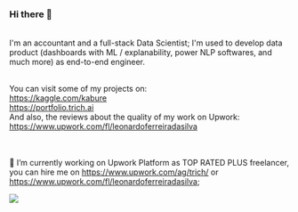 ### Hi there 👋
<br>
I'm an accountant and a full-stack Data Scientist; I'm used to develop data product (dashboards with ML / explanability, power NLP softwares, and much more) as end-to-end engineer.  <br><br>

You can visit some of my projects on:<br>
https://kaggle.com/kabure<br>
https://portfolio.trich.ai<br>
And also, the reviews about the quality of my work on Upwork:<br>
https://www.upwork.com/fl/leonardoferreiradasilva

<br><br>
🔭 I’m currently working on Upwork Platform as TOP RATED PLUS freelancer, you can hire me on https://www.upwork.com/ag/trich/ or https://www.upwork.com/fl/leonardoferreiradasilva;
<br>

![](https://komarev.com/ghpvc/?username=kaburelabs)

<!--
**kaburelabs/kaburelabs** is a ✨ _special_ ✨ repository because its `README.md` (this file) appears on your GitHub profile.

Here are some ideas to get you started:

- 🔭 I’m currently working on ...
- 🌱 I’m currently learning ...
- 👯 I’m looking to collaborate on ...
- 🤔 I’m looking for help with ...
- 💬 Ask me about ...
- 📫 How to reach me: ...
- 😄 Pronouns: ...
- ⚡ Fun fact: ...
-->
